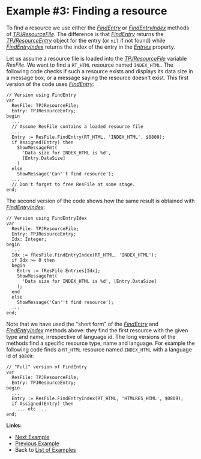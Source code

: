<a href='Hidden comment: 
$Rev$
$Date$
'></a>

# Example #3: Finding a resource #

To find a resource we use either the _[FindEntry](TPJResourceFileFindEntry.md)_ or _[FindEntryIndex](TPJResourceFileFindEntryIndex.md)_ methods of _[TPJResourceFile](TPJResourceFile.md)_. The difference is that _[FindEntry](TPJResourceFileFindEntry.md)_ returns the _[TPJResourceEntry](TPJResourceEntry.md)_ object for the entry (or `nil` if not found) while _[FindEntryIndex](TPJResourceFileFindEntryIndex.md)_ returns the index of the entry in the _[Entries](TPJResourceFileEntries.md)_ property.

Let us assume a resource file is loaded into the _[TPJResourceFile](TPJResourceFile.md)_ variable _ResFile_. We want to find a `RT_HTML` resource named `INDEX_HTML`. The following code checks if such a resource exists and displays its data size in a message box, or a message saying the resource doesn't exist. This first version of the code uses _[FindEntry](TPJResourceFileFindEntry.md)_:

```
// Version using FindEntry
var
  ResFile: TPJResourceFile;
  Entry: TPJResourceEntry;
begin
  ...
  // Assume ResFile contains a loaded resource file
  ...
  Entry := ResFile.FindEntry(RT_HTML, 'INDEX_HTML', $0809);
  if Assigned(Entry) then
    ShowMessageFmt(
      'Data size for INDEX_HTML is %d',
      [Entry.DataSize]
    )
  else
    ShowMessage('Can''t find resource');
  ...
  // Don't forget to free ResFile at some stage.
end;
```

The second version of the code shows how the same result is obtained with _[FindEntryIndex](TPJResourceFileFindEntryIndex.md)_:

```
// Version using FindEntryIdex
var
  ResFile: TPJResourceFile;
  Entry: TPJResourceEntry;
  Idx: Integer;
begin
  ...
  Idx := fResFile.FindEntryIndex(RT_HTML, 'INDEX_HTML');
  if Idx >= 0 then
  begin
    Entry := fResFile.Entries[Idx];
    ShowMessageFmt(
      'Data size for INDEX_HTML is %d', [Entry.DataSize]
    );
  end
  else
    ShowMessage('Can''t find resource');
  ...
end;
```

Note that we have used the "short form" of the _[FindEntry](TPJResourceFileFindEntry.md)_ and _[FindEntryIndex](TPJResourceFileFindEntryIndex.md)_ methods above: they find the first resource with the given type and name, irrespective of language id. The long versions of the methods find a specific resource type, name and language. For example the following code finds a `RT_HTML` resource named `INDEX_HTML` with a language id of `$0809`:

```
// "Full" version of FindEntry
var
  ResFile: TPJResourceFile;
  Entry: TPJResourceEntry;
begin
  ...
  Entry := ResFile.FindEntryIndex(RT_HTML, 'HTMLRES_HTML', $0809);
  if Assigned(Entry) then
    ... etc ...
end;
```

**Links:**

  * [Next Example](ResFileExample4.md)
  * [Previous Example](ResFileExample2.md)
  * Back to [List of Examples](ResFileExamples.md)